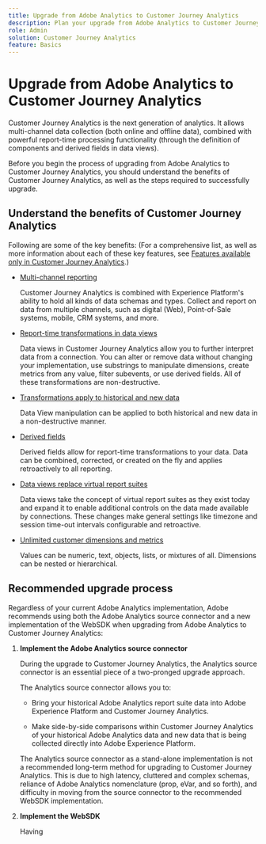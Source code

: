 ```yaml
---
title: Upgrade from Adobe Analytics to Customer Journey Analytics
description: Plan your upgrade from Adobe Analytics to Customer Journey Analytics
role: Admin
solution: Customer Journey Analytics
feature: Basics
---
```

# Upgrade from Adobe Analytics to Customer Journey Analytics

Customer Journey Analytics is the next generation of analytics. It allows multi-channel data collection (both online and offline data), combined with powerful report-time processing functionality (through the definition of components and derived fields in data views). 

Before you begin the process of upgrading from Adobe Analytics to Customer Journey Analytics, you should understand the benefits of Customer Journey Analytics, as well as the steps required to successfully upgrade.

## Understand the benefits of Customer Journey Analytics 

 Following are some of the key benefits: (For a comprehensive list, as well as more information about each of these key features, see [Features available only in Customer Journey Analytics](/help/getting-started/aa-vs-cja/cja-aa.md#adobe-customer-journey-analytics-features-not-available-in-adobe-analytics).) 

* [Multi-channel reporting](/help/getting-started/aa-to-cja-user.md#changes-to-data-architecture)

  Customer Journey Analytics is combined with Experience Platform's ability to hold all kinds of data schemas and types. Collect and report on data from multiple channels, such as digital (Web), Point-of-Sale systems, mobile, CRM systems, and more.

* [Report-time transformations in data views](/help/getting-started/aa-vs-cja/vrs-dataview-sandbox-adc.md#customer-journey-analytics-data-views)

  Data views in Customer Journey Analytics allow you to further interpret data from a connection. You can alter or remove data without changing your implementation, use substrings to manipulate dimensions, create metrics from any value, filter subevents, or use derived fields. All of these transformations are non-destructive. 

* [Transformations apply to historical and new data](/help/getting-started/aa-vs-cja/vrs-dataview-sandbox-adc.md)

  Data View manipulation can be applied to both historical and new data in a non-destructive manner.

* [Derived fields](/help/data-views/derived-fields/derived-fields.md)

  Derived fields allow for report-time transformations to your data. Data can be combined, corrected, or created on the fly and applies retroactively to all reporting.

* [Data views replace virtual report suites](/help/getting-started/aa-to-cja-user.md#changes-to-the-concept-of-virtual-report-suites)

  Data views take the concept of virtual report suites as they exist today and expand it to enable additional controls on the data made available by connections. These changes make general settings like timezone and session time-out intervals configurable and retroactive. 

* [Unlimited customer dimensions and metrics](/help/getting-started/aa-to-cja-user.md#changes-to-the-concept-of-evars-and-props)

  Values can be numeric, text, objects, lists, or mixtures of all. Dimensions can be nested or hierarchical.

## Recommended upgrade process

Regardless of your current Adobe Analytics implementation, Adobe recommends using both the Adobe Analytics source connector and a new implementation of the WebSDK when upgrading from Adobe Analytics to Customer Journey Analytics:

1. **Implement the Adobe Analytics source connector**

   During the upgrade to Customer Journey Analytics, the Analytics source connector is an essential piece of a two-pronged upgrade approach. 

   The Analytics source connector allows you to:

   * Bring your historical Adobe Analytics report suite data into Adobe Experience Platform and Customer Journey Analytics.
   
   * Make side-by-side comparisons within Customer Journey Analytics of your historical Adobe Analytics data and new data that is being collected directly into Adobe Experience Platform.

   The Analytics source connector as a stand-alone implementation is not a recommended long-term method for upgrading to Customer Journey Analytics. This is due to high latency, cluttered and complex schemas, reliance of Adobe Analytics nomenclature (prop, eVar, and so forth), and difficulty in moving from the source connector to the recommended WebSDK implementation.

1. **Implement the WebSDK**

   Having 
